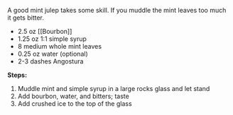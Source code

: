 A good mint julep takes some skill. If you muddle the mint leaves too much it gets bitter. 

* 2.5 oz [[Bourbon]]
* 1.25 oz 1:1 simple syrup
* 8 medium whole mint leaves
* 0.25 oz water (optional)
* 2-3 dashes Angostura

**Steps:**

1. Muddle mint and simple syrup in a large rocks glass and let stand
1. Add bourbon, water, and bitters; taste
1. Add crushed ice to the top of the glass